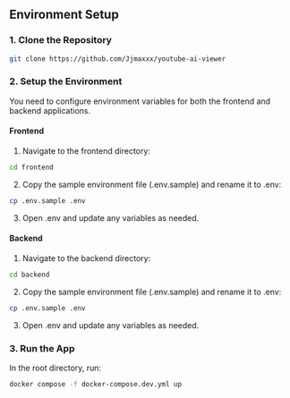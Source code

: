 ## Environment Setup

### 1. Clone the Repository

```bash
git clone https://github.com/Jjmaxxx/youtube-ai-viewer
```

### 2. Setup the Environment

You need to configure environment variables for both the frontend and backend applications.

#### Frontend

1. Navigate to the frontend directory:
```bash
cd frontend
```

2. Copy the sample environment file (.env.sample) and rename it to .env:
```bash
cp .env.sample .env
```

3. Open .env and update any variables as needed.

#### Backend
1. Navigate to the backend directory:
```bash
cd backend
```

2. Copy the sample environment file (.env.sample) and rename it to .env:
```bash
cp .env.sample .env
```

3. Open .env and update any variables as needed.

### 3. Run the App
In the root directory, run:
```bash
docker compose -f docker-compose.dev.yml up